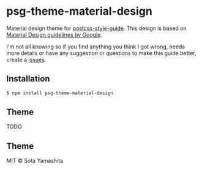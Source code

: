 # psg-theme-material-design

Material design theme for [postcss-style-guide](https://github.com/morishitter/postcss-style-guide). This design is based on [Material Design guidelines by Google](http://www.google.com/design/spec/material-design/introduction.html).

I'm not all knowing so if you find anything you think I got wrong, needs more details or have any suggestion or questions to make this guide better, create a [issues](https://github.com/sotayamashita/psg-theme-material-design/issues).

## Installation

```bash
$ npm install psg-theme-material-design
```
## Theme

TODO

## Theme

MIT © Sota Yamashita
